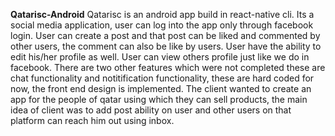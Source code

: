  **Qatarisc-Android**
Qatarisc is an android app build in react-native cli. Its a social media application, user can log into the app only through facebook login. User can create a post and that post can be liked and commented by other users, the comment can also be like by users. User have the ability to edit his/her profile as well. User can view others profile just like we do in facebook. There are two other features which were not completed these are chat functionality and notitification functionality, these are hard coded for now, the front end design is implemented.
The client wanted to create an app for the people of qatar using which they can sell products, the main idea of client was to add post ability on user and other users on that platform can reach him out using inbox.
